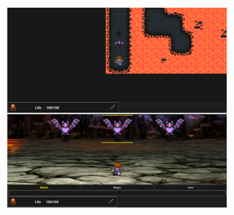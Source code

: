 ![Engine image](https://raw.githubusercontent.com/da1ord/RPG/master/RPG1.png)
![Engine image](https://raw.githubusercontent.com/da1ord/RPG/master/RPG2.png)
